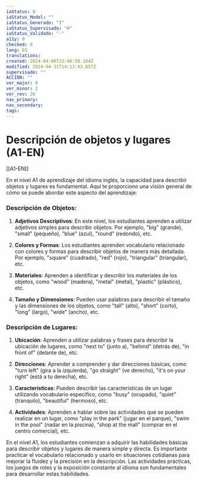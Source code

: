 ```yaml
---
iaStatus: 8
iaStatus_Model: ""
iaStatus_Generado: "I"
iaStatus_Supervisado: "H"
iaStatus_Validado: "-"
a11y: 0
checked: 0
lang: ES
translations: 
created: 2024-04-06T23:48:59.104Z
modified: 2024-04-21T14:13:43.857Z
supervisado: ""
ACCION: ""
ver_major: 0
ver_minor: 2
ver_rev: 26
nav_primary: 
nav_secondary: 
tags:
---
```

# Descripción de objetos y lugares (A1-EN)

[[A1-EN]]

En el nivel A1 de aprendizaje del idioma inglés, la capacidad para describir objetos y lugares es fundamental. Aquí te proporciono una visión general de cómo se puede abordar este aspecto del aprendizaje:

### Descripción de Objetos:

1. **Adjetivos Descriptivos**: En este nivel, los estudiantes aprenden a utilizar adjetivos simples para describir objetos. Por ejemplo, "big" (grande), "small" (pequeño), "blue" (azul), "round" (redondo), etc.

2. **Colores y Formas**: Los estudiantes aprenden vocabulario relacionado con colores y formas para describir objetos de manera más detallada. Por ejemplo, "square" (cuadrado), "red" (rojo), "triangular" (triangular), etc.

3. **Materiales**: Aprenden a identificar y describir los materiales de los objetos, como "wood" (madera), "metal" (metal), "plastic" (plástico), etc.

4. **Tamaño y Dimensiones**: Pueden usar palabras para describir el tamaño y las dimensiones de los objetos, como "tall" (alto), "short" (corto), "long" (largo), "wide" (ancho), etc.

### Descripción de Lugares:

1. **Ubicación**: Aprenden a utilizar palabras y frases para describir la ubicación de lugares, como "next to" (junto a), "behind" (detrás de), "in front of" (delante de), etc.

2. **Direcciones**: Aprender a comprender y dar direcciones básicas, como "turn left" (gira a la izquierda), "go straight" (ve derecho), "it's on your right" (está a tu derecha), etc.

3. **Características**: Pueden describir las características de un lugar utilizando vocabulario específico, como "busy" (ocupado), "quiet" (tranquilo), "beautiful" (hermoso), etc.

4. **Actividades**: Aprenden a hablar sobre las actividades que se pueden realizar en un lugar, como "play in the park" (jugar en el parque), "swim in the pool" (nadar en la piscina), "shop at the mall" (comprar en el centro comercial), etc.

En el nivel A1, los estudiantes comienzan a adquirir las habilidades básicas para describir objetos y lugares de manera simple y directa. Es importante practicar el vocabulario relacionado y usarlo en situaciones cotidianas para mejorar la fluidez y la precisión en la descripción. Las actividades prácticas, los juegos de roles y la exposición constante al idioma son fundamentales para desarrollar estas habilidades.